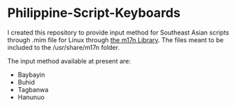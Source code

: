 # Philippine-Script-Keyboards

I created this repository to provide input method for Southeast Asian scripts through .mim file for Linux through <a href="https://www.nongnu.org/m17n/">the m17n Library</a>. The files meant to be included to the /usr/share/m17n folder. 

The input method available at present are: 
* Baybayin
* Buhid
* Tagbanwa
* Hanunuo

